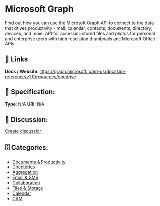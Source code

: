 # Microsoft Graph


Find out how you can use the Microsoft Graph API to connect to the data that drives productivity - mail, calendar, contacts, documents, directory, devices, and more. API for accessing stored files and photos for personal and enterprise users with high resolution thumbnails and Microsoft Office APIs

##  🔗 Links
**Docs / Website**: https://graph.microsoft.io/en-us/docs/api-reference/v1.0/resources/onedrive

## 🧬 Specification:
**Type**: N/A
**URI**: N/A

## 💬 Discussion:
[Create discussion](https://github.com/apis-list/apis-list/discussions/new)

## 🗄️ Categories:
- [Documents & Productivity](https://github.com/apis-list/apis-list#documents-and-productivity)
- [Directories](https://github.com/apis-list/apis-list#directories)
- [Aggregation](https://github.com/apis-list/apis-list#aggregation)
- [Email & SMS](https://github.com/apis-list/apis-list#email-and-sms)
- [Collaboration](https://github.com/apis-list/apis-list#collaboration)
- [Files & Storage](https://github.com/apis-list/apis-list#files-and-storage)
- [Calendar](https://github.com/apis-list/apis-list#calendar)
- [CRM](https://github.com/apis-list/apis-list#crm)







